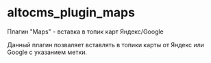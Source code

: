 # altocms_plugin_maps
Плагин "Maps" - вставка в топик карт Яндекс/Google

Данный плагин позваляет вставлять в топики карты от Яндекс или Google с указанием метки.
